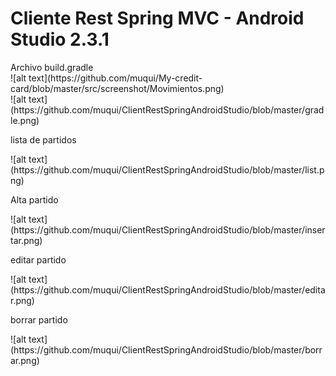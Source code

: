 <h1>Cliente Rest Spring MVC - Android Studio 2.3.1</h1>
Archivo build.gradle
<br>
![alt text](https://github.com/muqui/My-credit-card/blob/master/src/screenshot/Movimientos.png)
<br>
![alt text](https://github.com/muqui/ClientRestSpringAndroidStudio/blob/master/gradle.png)
<p> lista de partidos </p>
![alt text](https://github.com/muqui/ClientRestSpringAndroidStudio/blob/master/list.png)
<p> Alta partido </p>
![alt text](https://github.com/muqui/ClientRestSpringAndroidStudio/blob/master/insertar.png)
<p>editar partido</p>
![alt text](https://github.com/muqui/ClientRestSpringAndroidStudio/blob/master/editar.png)
<p>borrar partido</p>
![alt text](https://github.com/muqui/ClientRestSpringAndroidStudio/blob/master/borrar.png)
